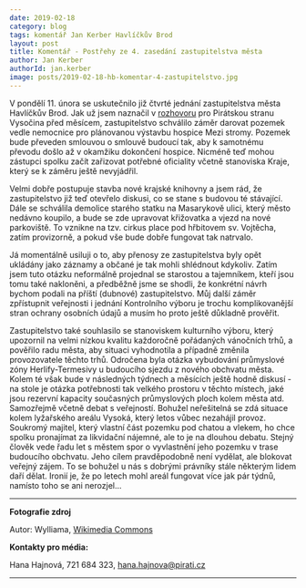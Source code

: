 ```yaml
---
date: 2019-02-18
category: blog
tags: komentář Jan Kerber Havlíčkův Brod
layout: post
title: Komentář - Postřehy ze 4. zasedání zastupitelstva města
author: Jan Kerber
authorId: jan.kerber   
image: posts/2019-02-18-hb-komentar-4-zastupitelstvo.jpg
---
```


V pondělí 11. února se uskutečnilo již čtvrté jednání zastupitelstva města Havlíčkův Brod. Jak už jsem naznačil v [rozhovoru](https://vysocina.pirati.cz/aktuality/rozhovor-jan-kerber.html) pro Pirátskou stranu Vysočina před měsícem, zastupitelstvo schválilo záměr darovat pozemek vedle nemocnice pro plánovanou výstavbu hospice Mezi stromy. Pozemek bude převeden smlouvou o smlouvě budoucí tak, aby k samotnému převodu došlo až v okamžiku dokončení hospice. Nicméně teď mohou zástupci spolku začít zařizovat potřebné oficiality včetně stanoviska Kraje, který se k záměru ještě nevyjádřil.

Velmi dobře postupuje stavba nové krajské knihovny a jsem rád, že zastupitelstvo již teď otevřelo diskusi, co se stane s budovou té stávající. Dále se schválila demolice starého statku na Masarykově ulici, který město nedávno koupilo, a bude se zde upravovat křižovatka a vjezd na nové parkoviště. To vznikne na tzv. cirkus place pod hřbitovem sv. Vojtěcha, zatím provizorně, a pokud vše bude dobře fungovat tak natrvalo.

Já momentálně usiluji o to, aby přenosy ze zastupitelstva byly opět ukládány jako záznamy a občané je tak mohli shlédnout kdykoliv. Zatím jsem tuto otázku neformálně projednal se starostou a tajemníkem, kteří jsou tomu také nakloněni, a předběžně jsme se shodli, že konkrétní návrh bychom podali na příští (dubnové) zastupitelstvo. Můj další záměr zpřístupnit veřejnosti i jednání Kontrolního výboru je trochu komplikovanější stran ochrany osobních údajů a musím ho proto ještě důkladně prověřit.

Zastupitelstvo také souhlasilo se stanoviskem kulturního výboru, který upozornil na velmi nízkou kvalitu každoročně pořádaných vánočních trhů, a pověřilo radu města, aby situaci vyhodnotila a případně změnila provozovatele těchto trhů. Odročena byla otázka vybudování průmyslové zóny Herlify-Termesivy u budoucího sjezdu z nového obchvatu města. Kolem té však bude v následných týdnech a měsících ještě hodně diskusí - na stole je otázka potřebnosti tak velkého prostoru v těchto místech, jaké jsou rezervní kapacity současných průmyslových  ploch kolem města atd. Samozřejmě včetně debat s veřejností. Bohužel neřešitelná se zdá situace kolem lyžařského areálu Vysoká, který letos vůbec nezahájil  provoz. Soukromý majitel, který vlastní část pozemku pod chatou a vlekem, ho chce spolku pronajímat za likvidační nájemné, ale to je na dlouhou debatu. Stejný člověk vede řadu let s městem spor  o vyvlastnění jeho pozemku v trase budoucího obchvatu. Jeho cílem pravděpodobně není vydělat, ale blokovat veřejný zájem. To se bohužel u nás s dobrými právníky stále některým lidem daří dělat. Ironií je, že po letech mohl areál fungovat více jak pár týdnů, namísto toho se ani nerozjel... 

---

**Fotografie zdroj**

Autor: Wylliama, [Wikimedia Commons](https://cs.wikipedia.org/wiki/Soubor:M%C4%9B%C5%A1%C5%A5ansk%C3%BD_d%C5%AFm_Rolandovsk%C3%BD_(Havl%C3%AD%C4%8Dk%C5%AFv_Brod),_Havl%C3%AD%C4%8Dkova_19,_Havl%C3%AD%C4%8Dk%C5%AFv_Brod.JPG)


**Kontakty pro média:**

Hana Hajnová, 721 684 323, hana.hajnova@pirati.cz

---
